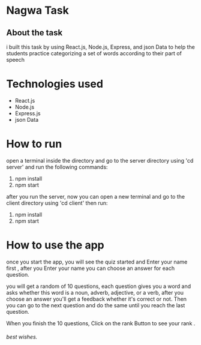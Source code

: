 # Nagwa Task

## About the task

i built this task by using React.js, Node.js, Express, and json Data to help the students practice categorizing a set of words according to their part of speech

# Technologies used

- React.js
- Node.js
- Express.js
- json Data

# How to run

open a terminal inside the directory and go to the server directory using 'cd server' and run the following commands:

1. npm install
2. npm start

after you run the server, now you can open a new terminal and go to the client directory using 'cd client' then run:

1. npm install
2. npm start

# How to use the app

once you start the app, you will see the quiz started and Enter your name first , after you Enter your name you can choose an answer for each question.

you will get a random of 10 questions, each question gives you a word and asks whether this word is a noun, adverb, adjective, or a verb, after you choose an answer you'll get a feedback whether it's correct or not. Then you can go to the next question and do the same until you reach the last question.

When you finish the 10 questions, Click on the rank Button to see your rank .

###### best wishes.

